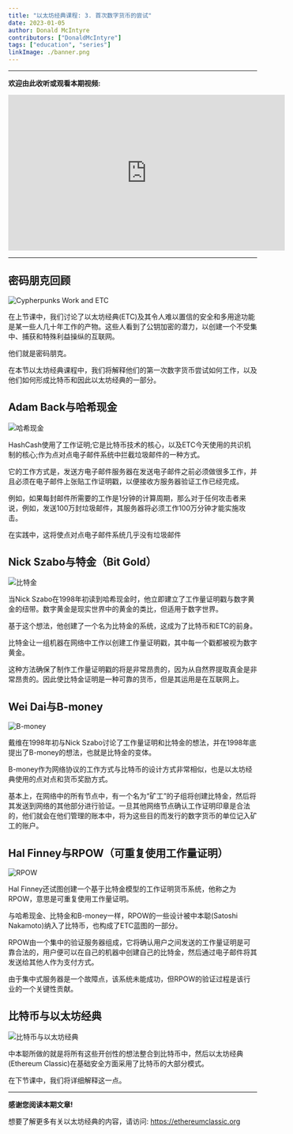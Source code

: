 ```yaml
---
title: "以太坊经典课程: 3. 首次数字货币的尝试"
date: 2023-01-05
author: Donald McIntyre
contributors: ["DonaldMcIntyre"]
tags: ["education", "series"]
linkImage: ./banner.png
---
```


---
**欢迎由此收听或观看本期视频:**

<iframe width="560" height="315" src="https://www.youtube.com/embed/2CEE6Chfrpg" title="YouTube video player" frameborder="0" allow="accelerometer; autoplay; clipboard-write; encrypted-media; gyroscope; picture-in-picture" allowfullscreen></iframe>

---

## 密码朋克回顾

![Cypherpunks Work and ETC](./etc-course-3-intro.png)

在上节课中，我们讨论了以太坊经典(ETC)及其令人难以置信的安全和多用途功能是某一些人几十年工作的产物。这些人看到了公钥加密的潜力，以创建一个不受集中、捕获和特殊利益操纵的互联网。

他们就是密码朋克。

在本节以太坊经典课程中，我们将解释他们的第一次数字货币尝试如何工作，以及他们如何形成比特币和因此以太坊经典的一部分。

## Adam Back与哈希现金

![哈希现金](./hashcash-zh.png)

HashCash使用了工作证明;它是比特币技术的核心，以及ETC今天使用的共识机制的核心;作为点对点电子邮件系统中拦截垃圾邮件的一种方式。

它的工作方式是，发送方电子邮件服务器在发送电子邮件之前必须做很多工作，并且必须在电子邮件上张贴工作证明戳，以便接收方服务器验证工作已经完成。

例如，如果每封邮件所需要的工作是1分钟的计算周期，那么对于任何攻击者来说，例如，发送100万封垃圾邮件，其服务器将必须工作100万分钟才能实施攻击。

在实践中，这将使点对点电子邮件系统几乎没有垃圾邮件

## Nick Szabo与特金（Bit Gold）

![比特金](./bit-gold-course-zh)

当Nick Szabo在1998年初读到哈希现金时，他立即建立了工作量证明戳与数字黄金的纽带。数字黄金是现实世界中的黄金的类比，但适用于数字世界。

基于这个想法，他创建了一个名为比特金的系统，这成为了比特币和ETC的前身。

比特金让一组机器在网络中工作以创建工作量证明戳，其中每一个戳都被视为数字黄金。

这种方法确保了制作工作量证明戳的将是非常昂贵的，因为从自然界提取真金是非常昂贵的。因此使比特金证明是一种可靠的货币，但是其运用是在互联网上。

## Wei Dai与B-money

![B-money](./b-money-zh)

戴维在1998年初与Nick Szabo讨论了工作量证明和比特金的想法，并在1998年底提出了B-money的想法，也就是比特金的变体。

B-money作为网络协议的工作方式与比特币的设计方式非常相似，也是以太坊经典使用的点对点和货币奖励方式。

基本上，在网络中的所有节点中，有一个名为“矿工”的子组将创建比特金，然后将其发送到网络的其他部分进行验证。一旦其他网络节点确认工作证明印章是合法的，他们就会在他们管理的账本中，将为这些目的而发行的数字货币的单位记入矿工的账户。

## Hal Finney与RPOW（可重复使用工作量证明）

![RPOW](./rpow-zh)

Hal Finney还试图创建一个基于比特金模型的工作证明货币系统，他称之为RPOW，意思是可重复使用工作量证明。

与哈希现金、比特金和B-money一样，RPOW的一些设计被中本聪(Satoshi Nakamoto)纳入了比特币，也构成了ETC蓝图的一部分。

RPOW由一个集中的验证服务器组成，它将确认用户之间发送的工作量证明是可靠合法的，用户便可以在自己的机器中创建自己的比特金，然后通过电子邮件将其发送给其他人作为支付方式。

由于集中式服务器是一个故障点，该系统未能成功，但RPOW的验证过程是该行业的一个关键性贡献。

## 比特币与以太坊经典

![比特币与以太坊经典](./btc-etc-course-zh)

中本聪所做的就是将所有这些开创性的想法整合到比特币中，然后以太坊经典(Ethereum Classic)在基础安全方面采用了比特币的大部分模式。

在下节课中，我们将详细解释这一点。

---

**感谢您阅读本期文章!**

想要了解更多有关以太坊经典的内容，请访问: https://ethereumclassic.org
